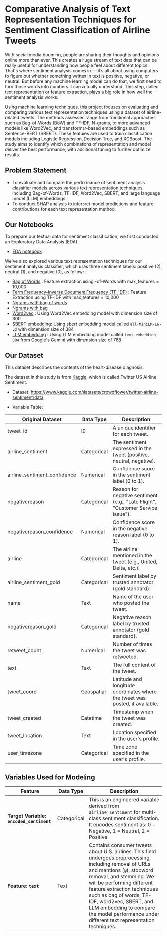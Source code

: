 # Comparative Analysis of Text Representation Techniques for Sentiment Classification of Airline Tweets

With social media booming, people are sharing their thoughts and opinions online more than ever. This creates a huge stream of text data that can be really useful for understanding how people feel about different topics. That's where sentiment analysis comes in — it’s all about using computers to figure out whether something written in text is positive, negative, or neutral. But before any machine learning model can do that, we first need to turn those words into numbers it can actually understand. This step, called text representation or feature extraction, plays a big role in how well the sentiment analysis works.

Using machine learning techniques, this project focuses on evaluating and comparing various text representation techniques using a dataset of airline-related tweets. The methods assessed range from traditional approaches such as Bag-of-Words (BoW) and TF-IDF, N-grams, to more advanced models like Word2Vec, and transformer-based embeddings such as Sentence-BERT (SBERT). These features are used to train classification models including Logistic Regression, Decision Tree, and XGBoost. The study aims to identify which combinations of representation and model deliver the best performance, with additional tuning to further optimize results.


## Problem Statement
- To evaluate and compare the performance of sentiment analysis classifier models across various text representation techniques, including Bag-of-Words, TF-IDF, Word2Vec, SBERT, and large language model (LLM) embeddings.
- To conduct SHAP analysis to interpret model predictions and feature contributions for each text representation method.

## Our Notebooks

To prepare our textual data for sentiment classification, we first conducted an Exploratory Data Analysis (EDA). 
- [EDA notebook](./notebook/01_intro/eda.ipynb)

We've also explored various text representation techniques for our sentiment analysis classifier, which uses three sentiment labels: positive (2), neutral (1), and negative (0), as follows:

- [Bag of Words](./notebook/02_text-representation-comparison/01_bow.ipynb) : Feature extraction using -of-Words with max_features = 10,000
- [Term Frequency-Inverse Document Frequency (TF-IDF)](./notebook/02_text-representation-comparison/02_tf_idf.ipynb) : Feature Extraction using TF-IDF with max_features = 10,000
- [Ngrams with bag of words](./notebook/02_text-representation-comparison/03_ngrams_bow.ipynb)
- [Ngrams with bag ](./notebook/02_text-representation-comparison/04_ngrams_tfidf.ipynb)
- [Word2vec](./notebook/02_text-representation-comparison/05_word2vec.ipynb) : Using Word2Vec embedding model with dimension size of 300
- [SBERT embedding](./notebook/02_text-representation-comparison/06_sbert_embedding.ipynb): Using sbert embedding model called `all-MiniLM-L6-v2` with dimension size of 384
- [LLM embedding](./notebook/02_text-representation-comparison/07_llm_embedding.ipynb) : Using LLM embedding model called `text-embedding-004` from Google's Gemini with dimension size of 768

## Our Dataset

This dataset describes the contents of the heart-disease diagnosis.

The dataset in this study is from [Kaggle](https://www.kaggle.com/datasets/crowdflower/twitter-airline-sentiment/data), which is called Twitter US Airline Sentiment.

- Dataset: https://www.kaggle.com/datasets/crowdflower/twitter-airline-sentiment/data

- Variable Table:

| Original Dataset             | Data Type     | Description    |                                                         
|------------------------------|---------------|---------------------------------------------------------------------------------------------|
| tweet_id                     | ID            | A unique identifier for each tweet.                                                         | 
| airline_sentiment            | Categorical   | The sentiment expressed in the tweet (positive, neutral, negative).                         | 
| airline_sentiment_confidence | Numerical     | Confidence score in the sentiment label (0 to 1).                                           | 
| negativereason               | Categorical   | Reason for negative sentiment (e.g., "Late Flight", "Customer Service Issue").              | 
| negativereason_confidence    | Numerical     | Confidence score in the negative reason label (0 to 1).                                     | 
| airline                      | Categorical   | The airline mentioned in the tweet (e.g., United, Delta, etc.).                             | 
| airline_sentiment_gold       | Categorical   | Sentiment label by trusted annotator (gold standard).                                       | 
| name                         | Text          | Name of the user who posted the tweet.                                                      | 
| negativereason_gold          | Categorical   | Negative reason label by trusted annotator (gold standard).                                 | 
| retweet_count                | Numerical     | Number of times the tweet was retweeted.                                                    | 
| text                         | Text          | The full content of the tweet.                                                              | 
| tweet_coord                  | Geospatial    | Latitude and longitude coordinates where the tweet was posted, if available.                | 
| tweet_created                | Datetime      | Timestamp when the tweet was created.                                                       | 
| tweet_location               | Text          | Location specified in the user's profile.                                                   | 
| user_timezone                | Categorical   | Time zone specified in the user's profile.                                                  | 


## Variables Used for Modeling

| Feature                      | Data Type   | Description  |
|-----------------------------|-------------|--------------|
| **Target Variable: `encoded_sentiment`** | Categorical | This is an engineered variable derived from `airline_sentiment` for multi-class sentiment classification. It encodes sentiment as: 0 = Negative, 1 = Neutral, 2 = Positive. |
| **Feature: `text`**         | Text        | Contains consumer tweets about U.S. airlines. This field undergoes preprocessing, including removal of URLs and mentions (`@`), stopword removal, and stemming. We will be performing different feature extraction techniques such as bag of words, TF-IDF, word2vec, SBERT, and LLM embedding to compare the model performance under different text representation techniques. |
